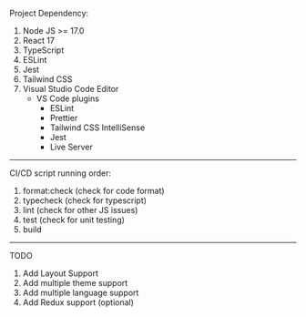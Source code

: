 Project Dependency:

1. Node JS >= 17.0
2. React 17
3. TypeScript
4. ESLint
5. Jest 
6. Tailwind CSS
7. Visual Studio Code Editor
   - VS Code plugins
      - ESLint
      - Prettier
      - Tailwind CSS IntelliSense
      - Jest
      - Live Server

---

CI/CD script running order:

1. format:check (check for code format)
2. typecheck (check for typescript)
3. lint (check for other JS issues)
4. test (check for unit testing)
5. build

---
TODO
1. Add Layout Support
2. Add multiple theme support
3. Add multiple language support
4. Add Redux support (optional)
